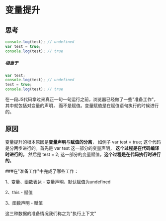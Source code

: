 变量提升
===========
 思考
-----
```javascript
console.log(test); // undefined
var test = true;
console.log(test); // true
```
##### 相当于

```javascript
var test;
console.log(test); // undefined
test = true;
console.log(test); // true
```
在一段JS代码拿过来真正一句一句运行之前，浏览器已经做了一些"准备工作"，其中就包括对变量的声明，
而不是赋值。变量赋值是在赋值语句执行的时候进行的。

原因
-----
变量提升的根本原因是**变量声明**与**赋值的分离**，
如例子 var test = true; 这个代码是分两步进行的。首先是 var test 这一部分的变量声明，
**这个过程是在代码编译时进行的。**
然后是 test = 2; 这一部分的变量赋值，**这个过程是在代码执行时进行的**。

###在"准备工作"中完成了哪些工作：

1、变量、函数表达 - 变量声明，默认赋值为undefined

2、this - 赋值

3、函数声明 - 赋值

这三种数据的准备情况我们称之为"执行上下文"
